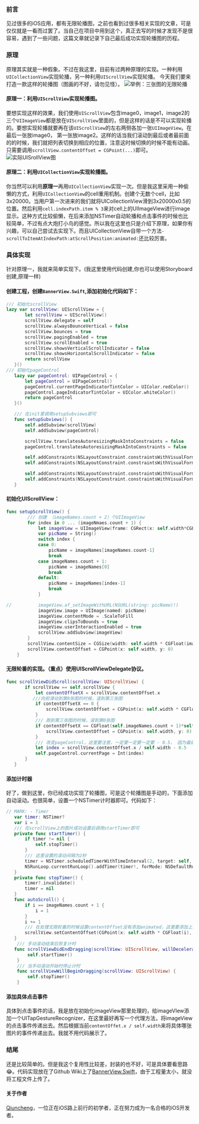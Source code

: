 ### 前言
见过很多的iOS应用，都有无限轮播图，之前也看到过很多相关实现的文章，可是仅仅就是一看而过罢了。当自己在项目中用到这个，真正去写的时候才发现不是很容易，遇到了一些问题，这篇文章就记录下自己最后成功实现轮播图的历程。
### 原理
原理其实就是一种假象。不过在我这里，目前有过两种原理的实现。一种利用`UICollectionView`实现轮播，另一种利用`UIScrollView`实现轮播。
今天我们要来打造一款这样的轮播图（图画的不好，请勿见怪）。
![举例：三张图的无限轮播](https://cloud.githubusercontent.com/assets/9990834/17270175/36fa47a0-568f-11e6-8f3f-bbed783d6b41.png)
#### 原理一：利用`UIScrollView`实现轮播图。
要想实现这样的效果，我们使用`UIScrollView`包含image0，image1，image2的三个`UIImageView`都是放在`UIScrollView`里面的，但是这样的话是不可以实现轮播的。要想实现轮播就要再在该`UIScrollView`的左右两侧各加一张`UIImageView`。在最后一张放image0， 第一张放image2。这样的话当我们滚动到最后或者最前面的的时候，我们就把列表切换到相应的位置，注意这时候切换的时候不能有动画。只需要调用`scrollView.contentOffset = CGPoint(...)`即可。
![实际UISrollView图](https://cloud.githubusercontent.com/assets/9990834/17270176/408925d4-568f-11e6-9217-e26c3cf09093.png)
#### 原理二：利用`UICollectionView`实现轮播图。
你当然可以利用**原理一**再用`UICollectionView`实现一次。但是我这里采用一种偷懒的方式，利用`UICollectionView`的cell重用机制。创建个无数个cell，比如3x20000。当用户第一次进来的我们就将UICollectionView滑到3x20000x0.5的位置。然后利用`cell.indexPath.item % 3`来对cell上的UIImageView进行image显示。这种方式比较偷懒，在后来添加NSTimer自动轮播和点击事件的时候也比较简单，不过有点大炮打小鸟的感觉。所以我在这里也只是介绍下原理，如果你有兴趣，可以自己尝试去实现下。而且UICollectionView自带一个方法`- scrollToItemAtIndexPath:atScrollPosition:animated:`还比较厉害。
### 具体实现
针对原理一，我就来简单实现下。(我这里使用代码创建,你也可以使用Storyboard创建,原理一样)

#### 创建工程，创建`BannerView.Swift`,添加初始化代码如下：
```Swift
/// 初始化scrollView
lazy var scrollView: UIScrollView = {
       let scrollView = UIScrollView()
       scrollView.delegate = self
       scrollView.alwaysBounceVertical = false
       scrollView.bounces = true
       scrollView.pagingEnabled = true
       scrollView.scrollEnabled = true
       scrollView.showsVerticalScrollIndicator = false
       scrollView.showsHorizontalScrollIndicator = false
       return scrollView
   }()
/// 初始化pageControl
   lazy var pageControl: UIPageControl = {
       let pageControl = UIPageControl()
       pageControl.currentPageIndicatorTintColor = UIColor.redColor()
       pageControl.pageIndicatorTintColor = UIColor.whiteColor()
       return pageControl
   }()

   /// 在init里调用setupSubviews即可
   func setupSubviews() {  
       self.addSubview(scrollView)
       self.addSubview(pageControl)

       scrollView.translatesAutoresizingMaskIntoConstraints = false
       pageControl.translatesAutoresizingMaskIntoConstraints = false

       self.addConstraints(NSLayoutConstraint.constraintsWithVisualFormat("V:|[v]|", options: [], metrics: nil, views: ["v": scrollView]))
       self.addConstraints(NSLayoutConstraint.constraintsWithVisualFormat("H:|[v]|", options: [], metrics: nil, views: ["v": scrollView]))

       self.addConstraints(NSLayoutConstraint.constraintsWithVisualFormat("V:[p(==20)]-10-|", options: [], metrics: nil, views: ["p": pageControl]))
       self.addConstraints(NSLayoutConstraint.constraintsWithVisualFormat("H:[p(==100)]-10-|", options: [], metrics: nil, views: ["p": pageControl]))
   }
```
#### 初始化UIScrollView：
```Swift
func setupScrollView() {
        /// 创建 （imageNames.count + 2）个UIImageView
        for index in 0 ... (imageNmaes.count + 1) {
            let imageView = UIImageView(frame: CGRect(x: self.width*CGFloat(index), y: 0, width: self.width, height: self.height))
            var picName = String()
            switch index {
            case 0:
                picName = imageNames[imageNames.count-1]
                break
            case imageNames.count + 1:
                picName = imageNames[0]
                break
            default:
                picName = imageNames[index-1]
                break
            }

//          imageView.af_setImageWithURL(NSURL(string: picName)!)
            imageView.image = UIImage(named: picName)
            imageView.contentMode = .ScaleToFill
            imageView.clipsToBounds = true
            imageView.userInteractionEnabled = true
            scrollView.addSubview(imageView)
        }
        scrollView.contentSize = CGSize(width: self.width * CGFloat(imageNames.count + 2), height: self.height)
        scrollView.contentOffset = CGPoint(x: self.width, y: 0)
    }
```
#### 无限轮番的实现。（重点）使用UIScrollViewDelegate协议。
```Swift
func scrollViewDidScroll(scrollView: UIScrollView) {
       if scrollView == self.scrollView {
           let contentOffsetX = scrollView.contentOffset.x
          ///向前滑动到第0张图的时候，滚到第三张图
           if contentOffsetX == 0 {
               scrollView.contentOffset = CGPoint(x: self.width * CGFloat(self.imageNames.count), y: 0)
           }
           /// 跑到第三张图的时候，滚到第0张图
           if contentOffsetX == CGFloat(self.imageNames.count + 1)*self.width {
               scrollView.contentOffset = CGPoint(x: self.width, y: 0)
           }
           /// 改变pageControl，这里要注意，一定要一定要一定要 - 0.5， 因为最前面的第0张图一直不显示。
           let index = scrollView.contentOffset.x / self.width - 0.5
           self.pageControl.currentPage = Int(index)
       }
   }
```
#### 添加计时器
好了，做到这里，你已经成功实现了轮播图，可是这个轮播图是手动的，下面添加自动滚动。也很简单，设置一个NSTimer计时器即可。代码如下：
```Swift
// MARK: - Timer
   var timer: NSTimer?
   var i = 1
   /// 在scrollView上的图片成功设置后调用startTimer即可
   private func startTimer() {
       if timer != nil {
           self.stopTimer()
       }
       /// 这里设置的滚动间隔为2秒
       timer = NSTimer.scheduledTimerWithTimeInterval(2, target: self, selector: #selector(autoScroll), userInfo: nil, repeats: true)
       NSRunLoop.currentRunLoop().addTimer(timer!, forMode: NSDefaultRunLoopMode)
   }
   private func stopTimer() {
       timer?.invalidate()
       timer = nil
   }
   func autoScroll() {
       if i == imageNames.count + 1 {
           i = 1
       }
       i += 1
       /// 在处理无限轮番的时候设置contentOffset没有添加animated，这里要添加上来，不然有种很突兀的感觉。
       scrollView.setContentOffset(CGPoint(x: self.width * CGFloat(i), y: 0), animated: true)
   }
    /// 手动滚动结束后恢复计时
   func scrollViewDidEndDragging(scrollView: UIScrollView, willDecelerate decelerate: Bool) {
        self.startTimer()
    }
    /// 当手动滚动开始时停止计时
    func scrollViewWillBeginDragging(scrollView: UIScrollView) {
        self.stopTimer()
    }
```
#### 添加具体点击事件
具体到点击事件的话，我是放在初始化imageView那里处理的，给imageVIew添加一个UITapGestureRecognizer，在这里最好再写一个代理方法，将imageView的点击事件传递出去。然后根据当前`contentOffet.x / self.width`来将具体哪张图片的事件传递出去。我就不用代码展示了。
### 结尾
还是比较简单的。但是我这个复用性比较差，封装的也不好，可是具体要看思路😂。代码实现放在了Github Wiki上了[BannerView.Swift](https://github.com/qiuncheng/qiuncheng.github.io/wiki/BannerView.Swift)，由于工程量太小，就没将工程文件上传了。
#### 关于作者
[Qiuncheng](http://qiuncheng.com)，一位正在iOS路上前行的初学者，正在努力成为一名合格的iOS开发者。
